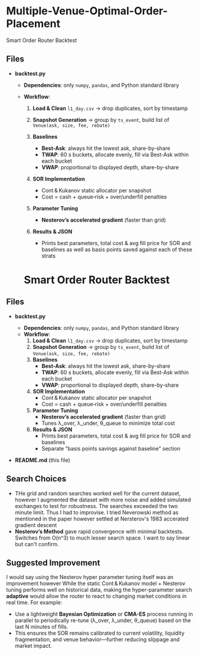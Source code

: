 # Multiple-Venue-Optimal-Order-Placement
Smart Order Router Backtest


## Files

- **backtest.py**  
  - **Dependencies**: only `numpy`, `pandas`, and Python standard library  
  - **Workflow**:  
    1. **Load & Clean** `l1_day.csv` → drop duplicates, sort by timestamp  
    2. **Snapshot Generation** → group by `ts_event`, build list of `Venue(ask, size, fee, rebate)`  
    3. **Baselines**  
       - **Best-Ask**: always hit the lowest ask, share-by-share  
       - **TWAP**: 60 s buckets, allocate evenly, fill via Best-Ask within each bucket  
       - **VWAP**: proportional to displayed depth, share-by-share  
    4. **SOR Implementation**  
       - Cont & Kukanov static allocator per snapshot  
       - Cost = cash + queue‐risk + over/underfill penalties  
    5. **Parameter Tuning**  
       - **Nesterov’s accelerated gradient** (faster than grid)  

    6. **Results & JSON**  
       - Prints best parameters, total cost & avg fill price for SOR and baselines as well as basis points saved against each of these strats
      
    # Smart Order Router Backtest

## Files

- **backtest.py**  
  - **Dependencies**: only `numpy`, `pandas`, and Python standard library  
  - **Workflow**:  
    1. **Load & Clean** `l1_day.csv` → drop duplicates, sort by timestamp  
    2. **Snapshot Generation** → group by `ts_event`, build list of `Venue(ask, size, fee, rebate)`  
    3. **Baselines**  
       - **Best-Ask**: always hit the lowest ask, share-by-share  
       - **TWAP**: 60 s buckets, allocate evenly, fill via Best-Ask within each bucket  
       - **VWAP**: proportional to displayed depth, share-by-share  
    4. **SOR Implementation**  
       - Cont & Kukanov static allocator per snapshot  
       - Cost = cash + queue‐risk + over/underfill penalties  
    5. **Parameter Tuning**  
       - **Nesterov’s accelerated gradient** (faster than grid)  
       - Tunes λ_over, λ_under, θ_queue to minimize total cost  
    6. **Results & JSON**  
       - Prints best parameters, total cost & avg fill price for SOR and baselines  
       - Separate “basis points savings against baseline” section  

- **README.md** (this file)  


## Search Choices

- THe grid and random searches worked well for the current dataset, however I augmented the dataset with more noise and added simulated exchanges to test for robustness. The searches exceeded the two minute limit. Thus I had to improvise. I tried Neverowski method as mentioned in the paper however settled at Nersterov's 1983 accerated gradient descent
- **Nesterov’s Method** gave rapid convergence with minimal backtests.  Switches from O(n^3) to much lesser search space. I want to say linear but can't confirm.


## Suggested Improvement

I would say using the Nesterov hyper parameter tuning itself was an improvement however 
While the static Cont & Kukanov model + Nesterov tuning performs well on historical data, making the hyper-parameter search **adaptive** would allow the router to react to changing market conditions in real time. For example:

- Use a lightweight **Bayesian Optimization** or **CMA-ES** process running in parallel to periodically re-tune (λ_over, λ_under, θ_queue) based on the last N minutes of fills.  
- This ensures the SOR remains calibrated to current volatility, liquidity fragmentation, and venue behavior—further reducing slippage and market impact.

